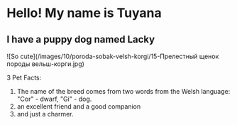# Hello! My name is Tuyana

## I have a puppy dog named Lacky

![So cute](/images/10/poroda-sobak-velsh-korgi/15-Прелестный щенок породы вельш-корги.jpg)


3 Pet Facts:
1. The name of the breed comes from two words from the Welsh language: "Cor" - dwarf, "Gi" - dog.
2. an excellent friend and a good companion
3. and just a charmer.
